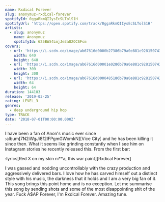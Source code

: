 ```yaml
---
name: Rxdical Forever
slug: anonymuz-rxdical-forever
spotifyId: 0ggaRkmQIIysEcSLTolS1H
spotifyUrl: 'https://open.spotify.com/track/0ggaRkmQIIysEcSLTolS1H'
artists:
  - slug: anonymuz
    name: Anonymuz
    spotifyId: 625BWS4LmjJe3a82OCSFsm
covers:
  - url: 'https://i.scdn.co/image/ab67616d0000b27386b79a0e881c9281507430ab'
    width: 640
    height: 640
  - url: 'https://i.scdn.co/image/ab67616d00001e0286b79a0e881c9281507430ab'
    width: 300
    height: 300
  - url: 'https://i.scdn.co/image/ab67616d0000485186b79a0e881c9281507430ab'
    width: 64
    height: 64
duration: 144103
release: '2019-03-25'
rating: LEVEL_3
genres:
  - deep underground hip hop
type: TRACK
date: '2018-07-01T00:00:00.000Z'
---
```

I have been a fan of Anon's music ever since :album[7N2iWgJi8f2lFPgmGWxmkN][Vice City] and
he has been killing it since then. What it seems like grinding constantly when I see him on
Instagram stories he recently released this. From the first bar:

:lyrics[Red X on my skin ni**a, this war paint][Rxdical Forever]

I was gassed and nodding uncontrollably with the crazy production and aggressively delivered
bars. I love how he has carved himself out a distinct style with his music, the darkness
that it holds and I am a very big fan of it. This song brings this point home and is no
exception. Let me summarise this song by sending shots and some of the most disappointing
shit of the year. Fuck A$AP Forever, I'm Rxdical Forever. Amazing tune.

